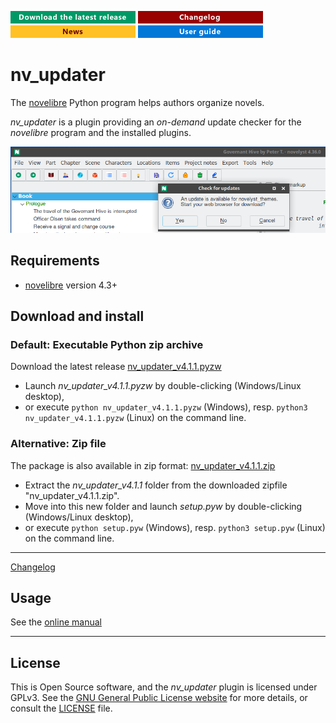 [![Download the latest release](docs/img/download-button.png)](https://github.com/peter88213/nv_updater/raw/main/dist/nv_updater_v4.1.1.pyzw)
[![Changelog](docs/img/changelog-button.png)](docs/changelog.md)
[![News](docs/img/news-button.png)](https://github.com/peter88213/novelibre/discussions/1)
[![Online help](docs/img/help-button.png)](https://peter88213.github.io/nvhelp-en/nv_updater/)


# nv_updater

The [novelibre](https://github.com/peter88213/novelibre/) Python program helps authors organize novels.  

*nv_updater* is a plugin providing an *on-demand* update checker for the *novelibre* program and the installed plugins.



![Screenshot](docs/Screenshots/screen01.png)

## Requirements

- [novelibre](https://github.com/peter88213/novelibre/) version 4.3+

## Download and install

### Default: Executable Python zip archive

Download the latest release [nv_updater_v4.1.1.pyzw](https://github.com/peter88213/nv_updater/raw/main/dist/nv_updater_v4.1.1.pyzw)

- Launch *nv_updater_v4.1.1.pyzw* by double-clicking (Windows/Linux desktop),
- or execute `python nv_updater_v4.1.1.pyzw` (Windows), resp. `python3 nv_updater_v4.1.1.pyzw` (Linux) on the command line.

### Alternative: Zip file

The package is also available in zip format: [nv_updater_v4.1.1.zip](https://github.com/peter88213/nv_updater/raw/main/dist/nv_updater_v4.1.1.zip)

- Extract the *nv_updater_v4.1.1* folder from the downloaded zipfile "nv_updater_v4.1.1.zip".
- Move into this new folder and launch *setup.pyw* by double-clicking (Windows/Linux desktop), 
- or execute `python setup.pyw` (Windows), resp. `python3 setup.pyw` (Linux) on the command line.

---

[Changelog](docs/changelog.md)

## Usage

See the [online manual](https://peter88213.github.io/nvhelp-en/nv_updater/)

---

## License

This is Open Source software, and the *nv_updater* plugin is licensed under GPLv3. See the
[GNU General Public License website](https://www.gnu.org/licenses/gpl-3.0.en.html) for more
details, or consult the [LICENSE](https://github.com/peter88213/nv_updater/blob/main/LICENSE) file.
